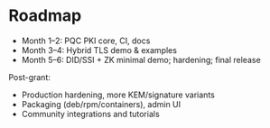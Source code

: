 # Roadmap

- Month 1–2: PQC PKI core, CI, docs  
- Month 3–4: Hybrid TLS demo & examples  
- Month 5–6: DID/SSI + ZK minimal demo; hardening; final release

Post-grant:
- Production hardening, more KEM/signature variants
- Packaging (deb/rpm/containers), admin UI
- Community integrations and tutorials
